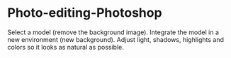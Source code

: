# Photo-editing-Photoshop
Select a model (remove the background image). Integrate the model in a new environment (new background). Adjust light, shadows, highlights and colors so it looks as natural as possible.
